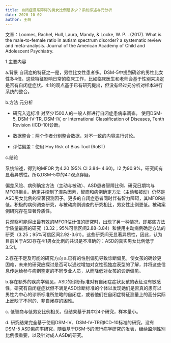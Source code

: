 ```yaml
---
title: 自闭症谱系障碍的男女比例是多少？系统综述与元分析
date: 2020-10-02
author: 王萌
---
```


文章：Loomes, Rachel, Hull, Laura, Mandy, & Locke, W. P. . (2017). What is the male-to-female ratio in autism spectrum disorder? a systematic review and meta-analysis. Journal of the American Academy of Child and Adolescent Psychiatry.


1.主要内容

a.背景
自闭症的特征之一是，男性比女性患者多。DSM-5中提到确诊的男性比女性多4倍。这些特征影响日常的临床工作，比如临床医生和老师会基于性别来决定是否有自闭症症状。4:1的观点基于已有研究提出，但没有经过元分析对样本进行系统的整合。

b.方法
元分析

- 研究入选标准
对至少1500人的一般人群进行自闭症患病率调查。
使用DSM-5, DSM-IV-TR, DSM-IV, or International Classification of Diseases, Tenth Revision (ICD-10)诊断。

- 数据整合：两个作者分别整合数据，对不一致的内容进行讨论。

- 评估偏差：使用 Hoy Risk of Bias Tool (RoBT)

c.结论

系统综述，得到的MFOR 为4.20 (95% CI 3.84– 4.60)。I2 为90.9%，研究间有显著异质性。所以DSM-5中的4:1观点存疑。

偏差风险、病例确定方法（主动与被动）、ASD患者智障比例、研究日期均与MFOR相关。确定并控制了混杂因素，智商和病例确定方法（主动和被动）仍然是ASD男女比例的显著预测因子。更多的自闭症患者同时伴有智力障碍，其MFOR较低。积极的病例调查研究，与被动病例调查的研究相比，男女性比例更低。被动案例研究存在显著异质性。

只观察可能得出最有效的MFOR估计值的研究时，出现了另一种情况，即那些方法学质量最高的研究（3.32；95%可信区间2.88-3.84）和使用主动病例确定方法的研究（3.25；95%可信区间2.92-3.61）。这些研究间无显著异质性，因此，认为目前关于ASD存在4:1男女比例的共识是不准确的：ASD的真实男女比例低于3.5:1。

2.存在不足及可能的研究方向
a.已有的性别偏见导致诊断偏见，使女孩的确诊更困难，未来的研究应探讨是否可以通过增加对女性孤独症表型的了解，并将这些信息传达给参与病例鉴定的不同专业人员，从而降低对女孩的诊断偏见。

b.存在额外的疾病学偏见，ASD的诊断标准对有自闭症症状女孩的表征没有敏感性，研究有自闭症症状但不满足ASD诊断标准的个体以发现她们是否真的患有以男性为中心的诊断标准所忽略的自闭症，或者他们在自闭症特征测量上的高分实际上反映了不同的、非自闭症的困难。

c. 低智商与低男女比例相关。但结果基于其中24个研究，样本量小。

d. 研究结果完全基于使用DSM-IV、DSM-IV-TR和ICD-10标准的研究，没有DSM-5 ASD患病率研究，随着基于DSM-5的流行病学研究的发表，继续监测性别比例很重要，以及针对成人ASD的研究。
